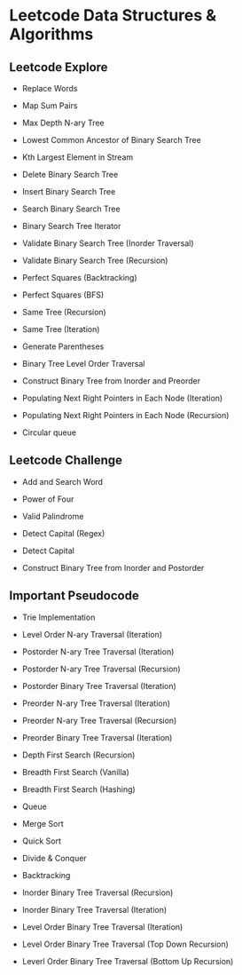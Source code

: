 # Leetcode Data Structures & Algorithms

## Leetcode Explore

- Replace Words

- Map Sum Pairs

- Max Depth N-ary Tree

- Lowest Common Ancestor of Binary Search Tree

- Kth Largest Element in Stream

- Delete Binary Search Tree

- Insert Binary Search Tree

- Search Binary Search Tree

- Binary Search Tree Iterator

- Validate Binary Search Tree (Inorder Traversal)

- Validate Binary Search Tree (Recursion)

- Perfect Squares (Backtracking)

- Perfect Squares (BFS)

- Same Tree (Recursion)

- Same Tree (Iteration)

- Generate Parentheses

- Binary Tree Level Order Traversal

- Construct Binary Tree from Inorder and Preorder

- Populating Next Right Pointers in Each Node (Iteration)

- Populating Next Right Pointers in Each Node (Recursion)

- Circular queue

## Leetcode Challenge

- Add and Search Word

- Power of Four

- Valid Palindrome

- Detect Capital (Regex)

- Detect Capital

- Construct Binary Tree from Inorder and Postorder

## Important Pseudocode

- Trie Implementation

- Level Order N-ary Traversal (Iteration)

- Postorder N-ary Tree Traversal (Iteration)

- Postorder N-ary Tree Traversal (Recursion)

- Postorder Binary Tree Traversal (Iteration)

- Preorder N-ary Tree Traversal (Iteration)

- Preorder N-ary Tree Traversal (Recursion)

- Preorder Binary Tree Traversal (Iteration)

- Depth First Search (Recursion)

- Breadth First Search (Vanilla)

- Breadth First Search (Hashing)

- Queue

- Merge Sort

- Quick Sort

- Divide & Conquer

- Backtracking

- Inorder Binary Tree Traversal (Recursion)

- Inorder Binary Tree Traversal (Iteration)

- Level Order Binary Tree Traversal (Iteration)

- Level Order Binary Tree Traversal (Top Down Recursion)

- Leverl Order Binary Tree Traversal (Bottom Up Recursion)
